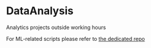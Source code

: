 # DataAnalysis

Analytics projects outside working hours

For ML-related scripts please refer to [the dedicated repo](https://github.com/SneakBug8/MLtests)
